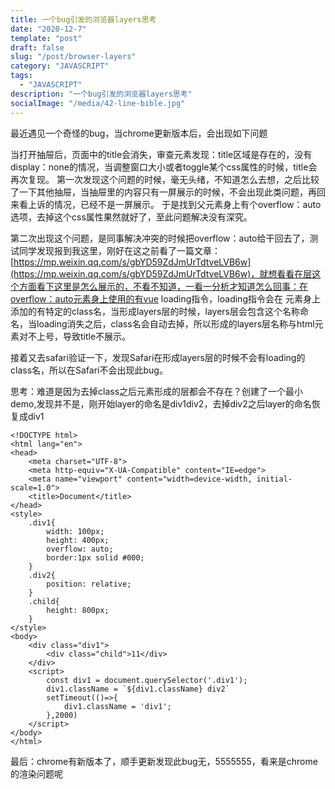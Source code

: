 ```yaml
---
title: 一个bug引发的浏览器layers思考
date: "2020-12-7"
template: "post"
draft: false
slug: "/post/browser-layers"
category: "JAVASCRIPT"
tags:
  - "JAVASCRIPT"
description: "一个bug引发的浏览器layers思考"
socialImage: "/media/42-line-bible.jpg"
---
```


最近遇见一个奇怪的bug，当chrome更新版本后，会出现如下问题

当打开抽屉后，页面中的title会消失，审查元素发现：title区域是存在的，没有display：none的情况，当调整窗口大小或者toggle某个css属性的时候，title会再次复现。
第一次发现这个问题的时候，毫无头绪，不知道怎么去想，之后比较了一下其他抽屉，当抽屉里的内容只有一屏展示的时候，不会出现此类问题，再回来看上诉的情况，已经不是一屏展示。
于是找到父元素身上有个overflow：auto选项，去掉这个css属性果然就好了，至此问题解决没有深究。  

第二次出现这个问题，是同事解决冲突的时候把overflow：auto给干回去了，测试同学发现报到我这里，刚好在这之前看了一篇文章：[https://mp.weixin.qq.com/s/gbYD59ZdJmUrTdtveLVB6w](https://mp.weixin.qq.com/s/gbYD59ZdJmUrTdtveLVB6w)，就想看看在层这个方面看下这里是怎么展示的，不看不知道，一看一分析才知道怎么回事：在overflow：auto元素身上使用的有vue loading指令，loading指令会在
元素身上添加的有特定的class名，当形成layers层的时候，layers层会包含这个名称命名，当loading消失之后，class名会自动去掉，所以形成的layers层名称与html元素对不上号，导致title不展示。  

接着又去safari验证一下，发现Safari在形成layers层的时候不会有loading的class名，所以在Safari不会出现此bug。

思考：难道是因为去掉class之后元素形成的层都会不存在？创建了一个最小demo,发现并不是，刚开始layer的命名是div1div2，去掉div2之后layer的命名恢复成div1
```
<!DOCTYPE html>
<html lang="en">
<head>
    <meta charset="UTF-8">
    <meta http-equiv="X-UA-Compatible" content="IE=edge">
    <meta name="viewport" content="width=device-width, initial-scale=1.0">
    <title>Document</title>
</head>
<style>
    .div1{
        width: 100px;
        height: 400px;
        overflow: auto;
        border:1px solid #000;
    }
    .div2{
        position: relative;
    }
    .child{
        height: 800px;
    }
</style>
<body>
    <div class="div1">
        <div class="child">11</div>
    </div>
    <script>
        const div1 = document.querySelector('.div1');
        div1.className = `${div1.className} div2`
        setTimeout(()=>{
            div1.className = 'div1';
        },2000)
    </script>
</body>
</html>

```
最后：chrome有新版本了，顺手更新发现此bug无，5555555，看来是chrome的渲染问题呢

